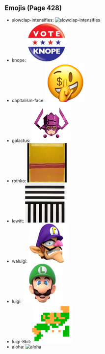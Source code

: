 
## Emojis (Page 428)

* slowclap-intensifies: ![slowclap-intensifies](output/slowclap-intensifies)
* knope: ![knope](output/knope.png)
* capitalism-face: ![capitalism-face](output/capitalism-face.png)
* galactus: ![galactus](output/galactus.gif)
* rothko: ![rothko](output/rothko.jpg)
* lewitt: ![lewitt](output/lewitt.jpg)
* waluigi: ![waluigi](output/waluigi.png)
* luigi: ![luigi](output/luigi.png)
* luigi-8bit: ![luigi-8bit](output/luigi-8bit.png)
* aloha: ![aloha](output/aloha)
